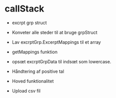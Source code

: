 # callStack


- excrpt grp struct
- Konveter alle steder til at bruge grpStruct
- Lav excrptGrp.ExcerptMappings til et array
- getMappings funktion 

- opsœt excrptGrpData til indsœt som lowercase.
- Håndtering af positive tal
- Hoved funktionalitet
- Upload csv fil
